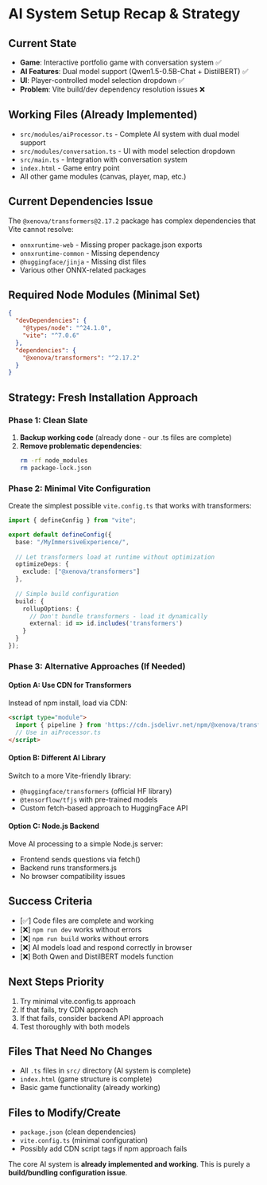 # AI System Setup Recap & Strategy

## Current State
- **Game**: Interactive portfolio game with conversation system ✅
- **AI Features**: Dual model support (Qwen1.5-0.5B-Chat + DistilBERT) ✅
- **UI**: Player-controlled model selection dropdown ✅
- **Problem**: Vite build/dev dependency resolution issues ❌

## Working Files (Already Implemented)
- `src/modules/aiProcessor.ts` - Complete AI system with dual model support
- `src/modules/conversation.ts` - UI with model selection dropdown
- `src/main.ts` - Integration with conversation system
- `index.html` - Game entry point
- All other game modules (canvas, player, map, etc.)

## Current Dependencies Issue
The `@xenova/transformers@2.17.2` package has complex dependencies that Vite cannot resolve:
- `onnxruntime-web` - Missing proper package.json exports
- `onnxruntime-common` - Missing dependency
- `@huggingface/jinja` - Missing dist files
- Various other ONNX-related packages

## Required Node Modules (Minimal Set)
```json
{
  "devDependencies": {
    "@types/node": "^24.1.0",
    "vite": "^7.0.6"
  },
  "dependencies": {
    "@xenova/transformers": "^2.17.2"
  }
}
```

## Strategy: Fresh Installation Approach

### Phase 1: Clean Slate
1. **Backup working code** (already done - our .ts files are complete)
2. **Remove problematic dependencies**:
   ```bash
   rm -rf node_modules
   rm package-lock.json
   ```

### Phase 2: Minimal Vite Configuration
Create the simplest possible `vite.config.ts` that works with transformers:
```typescript
import { defineConfig } from "vite";

export default defineConfig({
  base: "/MyImmersiveExperience/",
  
  // Let transformers load at runtime without optimization
  optimizeDeps: {
    exclude: ["@xenova/transformers"]
  },
  
  // Simple build configuration
  build: {
    rollupOptions: {
      // Don't bundle transformers - load it dynamically
      external: id => id.includes('transformers')
    }
  }
});
```

### Phase 3: Alternative Approaches (If Needed)

#### Option A: Use CDN for Transformers
Instead of npm install, load via CDN:
```html
<script type="module">
  import { pipeline } from 'https://cdn.jsdelivr.net/npm/@xenova/transformers@2.17.2/+esm'
  // Use in aiProcessor.ts
</script>
```

#### Option B: Different AI Library
Switch to a more Vite-friendly library:
- `@huggingface/transformers` (official HF library)
- `@tensorflow/tfjs` with pre-trained models
- Custom fetch-based approach to HuggingFace API

#### Option C: Node.js Backend
Move AI processing to a simple Node.js server:
- Frontend sends questions via fetch()
- Backend runs transformers.js
- No browser compatibility issues

## Success Criteria
- [✅] Code files are complete and working
- [❌] `npm run dev` works without errors
- [❌] `npm run build` works without errors
- [❌] AI models load and respond correctly in browser
- [❌] Both Qwen and DistilBERT models function

## Next Steps Priority
1. Try minimal vite.config.ts approach
2. If that fails, try CDN approach  
3. If that fails, consider backend API approach
4. Test thoroughly with both models

## Files That Need No Changes
- All `.ts` files in `src/` directory (AI system is complete)
- `index.html` (game structure is complete)  
- Basic game functionality (already working)

## Files to Modify/Create
- `package.json` (clean dependencies)
- `vite.config.ts` (minimal configuration)
- Possibly add CDN script tags if npm approach fails

The core AI system is **already implemented and working**. This is purely a **build/bundling configuration issue**.